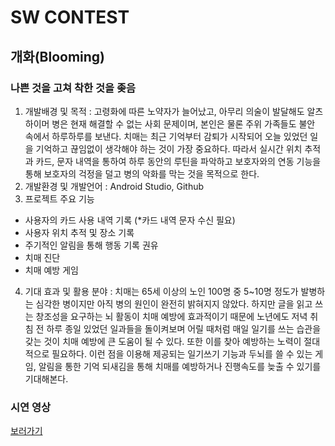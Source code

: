 # SW CONTEST 

## 개화(Blooming)
### 나쁜 것을 고쳐 착한 것을 좆음

1. 개발배경 및 목적 : 고령화에 따른 노약자가 늘어났고, 아무리 의술이 발달해도 알츠하이머 병은 현재 해결할 수 없는 사회 문제이며, 본인은 물론 주위 가족들도 불안 속에서 하루하루를 보낸다. 치매는 최근 기억부터 감퇴가 시작되어 오늘 있었던 일을 기억하고 끊임없이 생각해야 하는 것이 가장 중요하다. 따라서 실시간 위치 추적과 카드, 문자 내역을 통하여 하루 동안의 루틴을 파악하고 보호자와의 연동 기능을 통해 보호자의 걱정을 덜고 병의 악화를 막는 것을 목적으로 한다.
2. 개발환경 및 개발언어 : Android Studio, Github
3. 프로젝트 주요 기능
- 사용자의 카드 사용 내역 기록 (*카드 내역 문자 수신 필요)
- 사용자 위치 추적 및 장소 기록
- 주기적인 알림을 통해 행동 기록 권유
- 치매 진단
- 치매 예방 게임

4. 기대 효과 및 활용 분야 : 치매는 65세 이상의 노인 100명 중 5~10명 정도가 발병하는 심각한 병이지만 아직 병의 원인이 완전히 밝혀지지 않았다. 하지만 글을 읽고 쓰는 창조성을 요구하는 뇌 활동이 치매 예방에 효과적이기 때문에 노년에도 저녁 취침 전 하루 종일 있었던 일과들을 돌이켜보며 어릴 때처럼 매일 일기를 쓰는 습관을 갖는 것이 치매 예방에 큰 도움이 될 수 있다. 또한 이를 찾아 예방하는 노력이 절대적으로 필요하다. 이런 점을 이용해 제공되는 일기쓰기 기능과 두뇌를 쓸 수 있는 게임, 알림을 통한 기억 되새김을 통해 치매를 예방하거나 진행속도를 늦출 수 있기를 기대해본다.

### 시연 영상
[보러가기](https://www.youtube.com/watch?v=2zx0IBIjzQ0)
